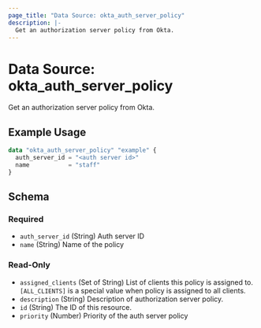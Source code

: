 ```yaml
---
page_title: "Data Source: okta_auth_server_policy"
description: |-
  Get an authorization server policy from Okta.
---
```


# Data Source: okta_auth_server_policy

Get an authorization server policy from Okta.

## Example Usage

```terraform
data "okta_auth_server_policy" "example" {
  auth_server_id = "<auth server id>"
  name           = "staff"
}
```

<!-- schema generated by tfplugindocs -->
## Schema

### Required

- `auth_server_id` (String) Auth server ID
- `name` (String) Name of the policy

### Read-Only

- `assigned_clients` (Set of String) List of clients this policy is assigned to. `[ALL_CLIENTS]` is a special value when policy is assigned to all clients.
- `description` (String) Description of authorization server policy.
- `id` (String) The ID of this resource.
- `priority` (Number) Priority of the auth server policy


